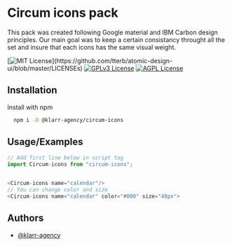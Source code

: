 # Circum icons pack

This pack was created following Google material and IBM Carbon design principles. Our main goal was to keep a certain consistancy throught all the set and insure that each icons has the same visual weight.

[![MIT License](https://img.shields.io/apm/l/atomic-design-ui.svg?)](https://github.com/tterb/atomic-design-ui/blob/master/LICENSEs)
[![GPLv3 License](https://img.shields.io/badge/License-GPL%20v3-yellow.svg)](https://opensource.org/licenses/)
[![AGPL License](https://img.shields.io/badge/license-AGPL-blue.svg)](http://www.gnu.org/licenses/agpl-3.0)

## Installation

Install with npm

```bash
  npm i -D @klarr-agency/circum-icons
```

## Usage/Examples

```javascript
// Add first line below in script tag
import Circum-icons from "circum-icons";


<Circum-icons name="calendar"/>
// You can change color and size
<Circum-icons name="calendar" color="#000" size="48px">
```

## Authors

-   [@klarr-agency](https://www.github.com/klarr-agency)
